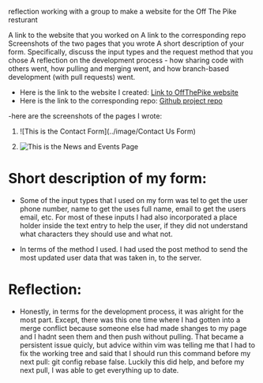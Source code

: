  reflection working with a group to make a website for the Off The Pike resturant

A link to the website that you worked on
A link to the corresponding repo
Screenshots of the two pages that you wrote
A short description of your form. Specifically, discuss the input types and the request method that you chose
A reflection on the development process - how sharing code with others went, how pulling and merging went, and how branch-based development (with pull requests) went.

- Here is the link to the website I created: 
 [Link to OffThePike website](https://notabotdaniel.github.io/OffThePike/)
- Here is the link to the corresponding repo:
 [Github project repo](https://github.com/NotABotDaniel/OffThePike)

-here are the screenshots of the pages I wrote:
  
   1. ![This is the Contact Form](../image/Contact Us Form)
   
   2. ![This is the News and Events Page](../image/News&EventsPage)
  

# Short description of my form:
 - Some of the input types that I used on my form was tel to get the user phone number, name to get the uses full name, email to get the users email, etc. For most of these inputs I had also incorporated a place holder inside the text entry to help the user, if they did not understand what characters they should use and what not.

- In terms of the method I used. I had used the post method to send the most updated user data that was taken in, to the server.

# Reflection: 
-  Honestly, in terms for the development process, it was alright for the most part. Except, there was this one time where I had gotten into a merge conflict because someone else had made shanges to my page and I hadnt seen them and then push without pulling. That became a persistent issue quicly, but advice within vim was telling me that I had to fix the working tree and said that I should run this command before my next pull: git config rebase false. Luckily this did help, and before my next pull, I was able to get everything up to date. 
